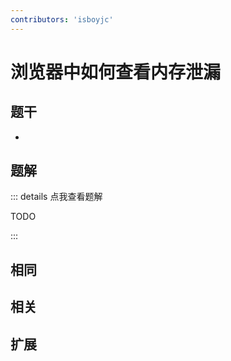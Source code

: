 ```yaml
---
contributors: 'isboyjc'
---
```


# 浏览器中如何查看内存泄漏

## 题干

- 



## 题解

::: details 点我查看题解

  TODO

:::



## 相同


## 相关


## 扩展

